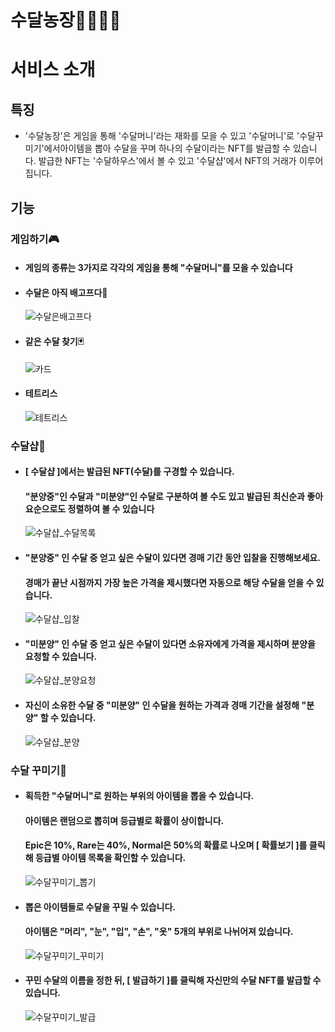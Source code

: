 # 수달농장👩‍🌾👨‍🌾

# 서비스 소개

## 특징

- '수달농장'은 게임을 통해 '수달머니'라는 재화를 모을 수 있고 '수달머니'로 '수달꾸미기'에서아이템을 뽑아 수달을 꾸며 하나의 수달이라는 NFT를 발급할 수 있습니다. 발급한 NFT는 '수달하우스'에서 볼 수 있고 '수달샵'에서 NFT의 거래가 이루어집니다.

## 기능

### 게임하기🎮

- #### 게임의 종류는 3가지로 각각의 게임을 통해 "수달머니"를 모을 수 있습니다
- #### 수달은 아직 배고프다🍴

  ![수달은배고프다](/uploads/f5861f908c45996bf661d7c7b6bd509e/수달은배고프다.gif)
  <br/>

- #### 같은 수달 찾기🃏

  ![카드](https://user-images.githubusercontent.com/96168966/194483021-d79cd106-92e7-4ad4-b288-6b51b1524427.gif)
  <br/>

- #### 테트리스
  ![테트리스](/uploads/51a0684a801acf94ddccc4da3b3959b8/테트리스.gif)
  <br/>

### 수달샵👛

- #### [ 수달샵 ]에서는 발급된 NFT(수달)를 구경할 수 있습니다.

  #### "분양중"인 수달과 "미분양"인 수달로 구분하여 볼 수도 있고 발급된 최신순과 좋아요순으로도 정렬하여 볼 수 있습니다

  ![수달샵_수달목록](https://user-images.githubusercontent.com/47583202/194474811-a15867a5-02e2-4892-a1bd-458653a9b19c.gif)
  <br/>

- #### "분양중" 인 수달 중 얻고 싶은 수달이 있다면 경매 기간 동안 입찰을 진행해보세요.

  #### 경매가 끝난 시점까지 가장 높은 가격을 제시했다면 자동으로 해당 수달을 얻을 수 있습니다.

  ![수달샵_입찰](https://user-images.githubusercontent.com/47583202/194476518-e671e73a-e4fd-46d9-bbee-72e71c87b766.gif)
  <br/>

- #### "미분양" 인 수달 중 얻고 싶은 수달이 있다면 소유자에게 가격을 제시하며 분양을 요청할 수 있습니다.

  ![수달샵_분양요청](https://user-images.githubusercontent.com/47583202/194477520-90ba0968-cc3e-4138-9532-53ef3e00d1b6.gif)
  <br/>

- #### 자신이 소유한 수달 중 "미분양" 인 수달을 원하는 가격과 경매 기간을 설정해 "분양" 할 수 있습니다.
  ![수달샵_분양](https://user-images.githubusercontent.com/47583202/194477726-bff8dd6f-a33c-4477-bb73-df931f41a4fb.gif)
  <br/>

### 수달 꾸미기👕

- #### 획득한 "수달머니"로 원하는 부위의 아이템을 뽑을 수 있습니다.

  #### 아이템은 랜덤으로 뽑히며 등급별로 확률이 상이합니다.
  #### Epic은 10%, Rare는 40%, Normal은 50%의 확률로 나오며 [ 확률보기 ]를 클릭해 등급별 아이템 목록을 확인할 수 있습니다.

  ![수달꾸미기_뽑기](https://user-images.githubusercontent.com/47583202/194487359-90f2e850-7e8e-49ed-a536-8d1f9804b844.gif)

- #### 뽑은 아이템들로 수달을 꾸밀 수 있습니다.

  #### 아이템은 "머리", "눈", "입", "손", "옷" 5개의 부위로 나뉘어져 있습니다.

  ![수달꾸미기_꾸미기](https://user-images.githubusercontent.com/47583202/194485701-8a97dfc6-325a-4456-b5e3-0f49062137c7.gif)

- #### 꾸민 수달의 이름을 정한 뒤, [ 발급하기 ]를 클릭해 자신만의 수달 NFT를 발급할 수 있습니다.
  ![수달꾸미기_발급](https://user-images.githubusercontent.com/47583202/194488121-8dfd2430-8c30-419b-98e3-971b579dda37.gif)
